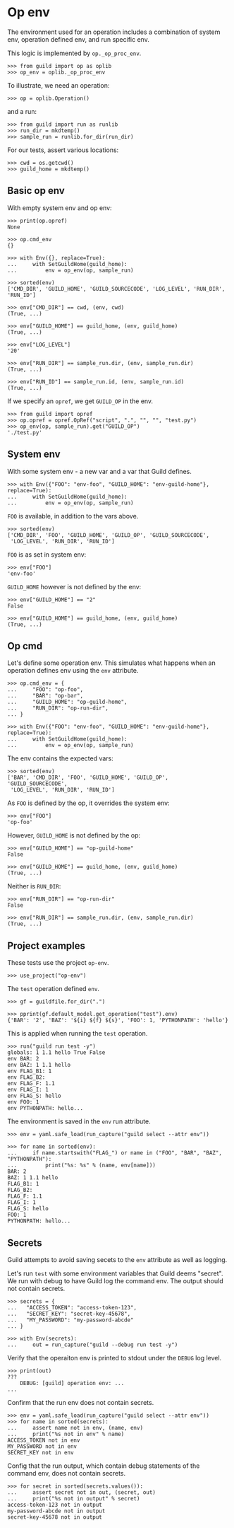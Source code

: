 # Op env

The environment used for an operation includes a combination of system
env, operation defined env, and run specific env.

This logic is implemented by `op._op_proc_env`.

    >>> from guild import op as oplib
    >>> op_env = oplib._op_proc_env

To illustrate, we need an operation:

    >>> op = oplib.Operation()

and a run:

    >>> from guild import run as runlib
    >>> run_dir = mkdtemp()
    >>> sample_run = runlib.for_dir(run_dir)

For our tests, assert various locations:

    >>> cwd = os.getcwd()
    >>> guild_home = mkdtemp()

## Basic op env

With empty system env and op env:

    >>> print(op.opref)
    None

    >>> op.cmd_env
    {}

    >>> with Env({}, replace=True):
    ...     with SetGuildHome(guild_home):
    ...         env = op_env(op, sample_run)

    >>> sorted(env)
    ['CMD_DIR', 'GUILD_HOME', 'GUILD_SOURCECODE', 'LOG_LEVEL', 'RUN_DIR', 'RUN_ID']

    >>> env["CMD_DIR"] == cwd, (env, cwd)
    (True, ...)

    >>> env["GUILD_HOME"] == guild_home, (env, guild_home)
    (True, ...)

    >>> env["LOG_LEVEL"]
    '20'

    >>> env["RUN_DIR"] == sample_run.dir, (env, sample_run.dir)
    (True, ...)

    >>> env["RUN_ID"] == sample_run.id, (env, sample_run.id)
    (True, ...)

If we specify an `opref`, we get `GUILD_OP` in the env.

    >>> from guild import opref
    >>> op.opref = opref.OpRef("script", ".", "", "", "test.py")
    >>> op_env(op, sample_run).get("GUILD_OP")
    './test.py'

## System env

With some system env - a new var and a var that Guild defines.

    >>> with Env({"FOO": "env-foo", "GUILD_HOME": "env-guild-home"}, replace=True):
    ...     with SetGuildHome(guild_home):
    ...         env = op_env(op, sample_run)

`FOO` is available, in addition to the vars above.

    >>> sorted(env)
    ['CMD_DIR', 'FOO', 'GUILD_HOME', 'GUILD_OP', 'GUILD_SOURCECODE',
     'LOG_LEVEL', 'RUN_DIR', 'RUN_ID']

`FOO` is as set in system env:

    >>> env["FOO"]
    'env-foo'

`GUILD_HOME` however is not defined by the env:

    >>> env["GUILD_HOME"] == "2"
    False

    >>> env["GUILD_HOME"] == guild_home, (env, guild_home)
    (True, ...)

## Op cmd

Let's define some operation env. This simulates what happens when an
operation defines env using the `env` attribute.

    >>> op.cmd_env = {
    ...     "FOO": "op-foo",
    ...     "BAR": "op-bar",
    ...     "GUILD_HOME": "op-guild-home",
    ...     "RUN_DIR": "op-run-dir",
    ... }

    >>> with Env({"FOO": "env-foo", "GUILD_HOME": "env-guild-home"}, replace=True):
    ...     with SetGuildHome(guild_home):
    ...         env = op_env(op, sample_run)

The env contains the expected vars:

    >>> sorted(env)
    ['BAR', 'CMD_DIR', 'FOO', 'GUILD_HOME', 'GUILD_OP', 'GUILD_SOURCECODE',
     'LOG_LEVEL', 'RUN_DIR', 'RUN_ID']

As `FOO` is defined by the op, it overrides the system env:

    >>> env["FOO"]
    'op-foo'

However, `GUILD_HOME` is not defined by the op:

    >>> env["GUILD_HOME"] == "op-guild-home"
    False

    >>> env["GUILD_HOME"] == guild_home, (env, guild_home)
    (True, ...)

Neither is `RUN_DIR`:

    >>> env["RUN_DIR"] == "op-run-dir"
    False

    >>> env["RUN_DIR"] == sample_run.dir, (env, sample_run.dir)
    (True, ...)

## Project examples

These tests use the project `op-env`.

    >>> use_project("op-env")

The `test` operation defined `env`.

    >>> gf = guildfile.for_dir(".")

    >>> pprint(gf.default_model.get_operation("test").env)
    {'BAR': '2', 'BAZ': '${i} ${f} ${s}', 'FOO': 1, 'PYTHONPATH': 'hello'}

This is applied when running the `test` operation.

    >>> run("guild run test -y")
    globals: 1 1.1 hello True False
    env BAR: 2
    env BAZ: 1 1.1 hello
    env FLAG_B1: 1
    env FLAG_B2:
    env FLAG_F: 1.1
    env FLAG_I: 1
    env FLAG_S: hello
    env FOO: 1
    env PYTHONPATH: hello...

The environment is saved in the `env` run attribute.

    >>> env = yaml.safe_load(run_capture("guild select --attr env"))
    
    >>> for name in sorted(env):
    ...     if name.startswith("FLAG_") or name in ("FOO", "BAR", "BAZ", "PYTHONPATH"):
    ...         print("%s: %s" % (name, env[name]))
    BAR: 2
    BAZ: 1 1.1 hello
    FLAG_B1: 1
    FLAG_B2:
    FLAG_F: 1.1
    FLAG_I: 1
    FLAG_S: hello
    FOO: 1
    PYTHONPATH: hello...

## Secrets

Guild attempts to avoid saving secets to the `env` attribute as well as logging.

Let's run `test` with some environment variables that Guild deems
"secret". We run with debug to have Guild log the command env. The
output should not contain secrets.

    >>> secrets = {
    ...   "ACCESS_TOKEN": "access-token-123",
    ...   "SECRET_KEY": "secret-key-45678",
    ...   "MY_PASSWORD": "my-password-abcde"
    ... }

    >>> with Env(secrets):
    ...     out = run_capture("guild --debug run test -y")

Verify that the operaiton env is printed to stdout under the `DEBUG`
log level.

    >>> print(out)
    ???
        DEBUG: [guild] operation env: ...
    ...

Confirm that the run env does not contain secrets.

    >>> env = yaml.safe_load(run_capture("guild select --attr env"))
    >>> for name in sorted(secrets):
    ...     assert name not in env, (name, env)
    ...     print("%s not in env" % name)
    ACCESS_TOKEN not in env
    MY_PASSWORD not in env
    SECRET_KEY not in env

Config that the run output, which contain debug statements of the
command env, does not contain secrets.

    >>> for secret in sorted(secrets.values()):
    ...     assert secret not in out, (secret, out)
    ...     print("%s not in output" % secret)
    access-token-123 not in output
    my-password-abcde not in output
    secret-key-45678 not in output
